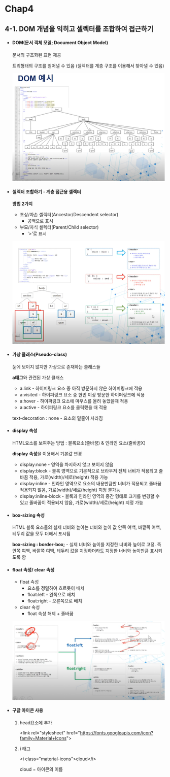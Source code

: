 # Chap4



## 4-1. DOM 개념을 익히고 셀렉터를 조합하여 접근하기

- #### DOM(문서 객체 모델; Document Object Model)

  문서의 구조화된 표현 제공

  트리형태의 구조를 얻어낼 수 있음 (셀렉터를 계층 구조를 이용해서 찾아낼 수 있음)

  ![11](https://raw.githubusercontent.com/EveKristinLee/save_img/main/img/11.png)

  

- #### 셀렉터 조합하기 - 계층 접근용 셀렉터

  **방법 2가지**

  - 조상/자손 셀렉터(Ancestor/Descendent selector)
    - 공백으로 표시
  - 부모/자식 셀렉터(Parent/Child selector)
    - '>'로 표시

  ![12](https://raw.githubusercontent.com/EveKristinLee/save_img/main/img/12.png)

  

  

- #### **가상 클래스(Pseudo-class)**

  눈에 보이지 않지만 가상으로 존재하는 클래스들

  **a태그**와 관련된 가상 클래스

  - a:link - 하이퍼링크 요소 중 아직 방문하지 않은 하이퍼링크에 적용
  - a:visited - 하이퍼링크 요소 중 한번 이상 방문한 하이퍼링크에 적용 
  - a:hover - 하이퍼링크 요소에 마우스를 올려 놓았을때 적용
  - a:active - 하이퍼링크 요소를 클릭했을 때 적용

  text-decoration : none - 요소의 밑줄이 사라짐



- #### **display 속성**

  HTML요소를 보여주는 방법 : 블록요소(줄바꿈) & 인라인 요소(줄바꿈X)

  **display 속성**을 이용해서 기본값 변경

  - display:none - 영역을 차지하지 않고 보이지 않음
  - display:block - 블록 영역으로 기본적으로 브라우저 전체 너비가 적용되고 줄바꿈 적용, 가로(width)/세로(height) 적용 가능
  - display:inline - 인라인 영역으로 요소의 내용만큼만 너비가 적용되고 줄바꿈 적용되지 않음, 가로(width)/세로(height) 지정 불가능
  - display:inline-block - 블록과 인라인 영역의 중간 형태로 크기를 변경할 수 있고 줄바꿈이 적용되지 않음, 가로(width)/세로(height) 지정 가능



- #### **box-sizing 속성**

  HTML 블록 요소들의 실제 너비와 높이는 너비와 높이 값 안쪽 여백, 바깥쪽 여백, 테두리 값을 모두 더해서 포시됨

  **box-sizing : border-box;**  - 실제 너비와 높이를 지정한 너비와 높이로 고정. 즉 안쪽 여백, 바깥쪽 여백, 테두리 값을 지정하더라도 지정한 너비와 높이만큼 표시되도록 함

  

- #### **float 속성/ clear 속성**

  - float 속성
    - 요소를 정렬하여 흐르듯이 배치
    - float:left  - 왼쪽으로 배치
    - float:right - 오른쪽으로 배치
  - clear 속성
    - float 속성 해제 + 줄바꿈

  ![13](https://raw.githubusercontent.com/EveKristinLee/save_img/main/img/13.png)



- #### **구글 아이콘 사용**

  1. head요소에 추가

     &lt;link rel="stylesheet" href="https://fonts.googleapis.com/icon?family=Material+Icons"&gt;

  2. i 태그

     &lt;i class="material-icons"&gt;cloud&lt;/i&gt;

     cloud = 아이콘의 이름

